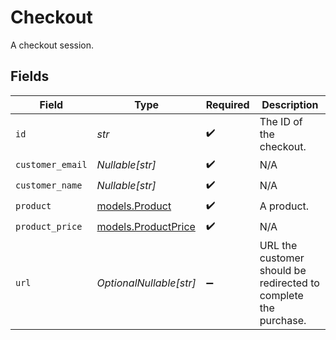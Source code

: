 # Checkout

A checkout session.


## Fields

| Field                                                           | Type                                                            | Required                                                        | Description                                                     |
| --------------------------------------------------------------- | --------------------------------------------------------------- | --------------------------------------------------------------- | --------------------------------------------------------------- |
| `id`                                                            | *str*                                                           | :heavy_check_mark:                                              | The ID of the checkout.                                         |
| `customer_email`                                                | *Nullable[str]*                                                 | :heavy_check_mark:                                              | N/A                                                             |
| `customer_name`                                                 | *Nullable[str]*                                                 | :heavy_check_mark:                                              | N/A                                                             |
| `product`                                                       | [models.Product](../models/product.md)                          | :heavy_check_mark:                                              | A product.                                                      |
| `product_price`                                                 | [models.ProductPrice](../models/productprice.md)                | :heavy_check_mark:                                              | N/A                                                             |
| `url`                                                           | *OptionalNullable[str]*                                         | :heavy_minus_sign:                                              | URL the customer should be redirected to complete the purchase. |